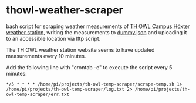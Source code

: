 # thowl-weather-scraper
bash script for scraping weather measurements of [TH OWL Campus Höxter weather station](http://www.th-owl.de/hx/campuswetter/HUI/aktuell.php "TH OWL Campus Höxter weather station website"), writing the measurements to [dummy.json](https://github.com/voland10557/thowl-weather-scraper/blob/main/dummy.json "dummy.json containt the scraped data") and uploading it to an accessible location via lftp script.

The TH OWL weather station website seems to have updated measurements every 10 minutes.

Add the following line with "crontab -e" to execute the script every 5 minutes:

```
*/5 * * * * /home/pi/projects/th-owl-temp-scraper/scrape-temp.sh 1> /home/pi/projects/th-owl-temp-scraper/log.txt 2> /home/pi/projects/th-owl-temp-scraper/err.txt
```
